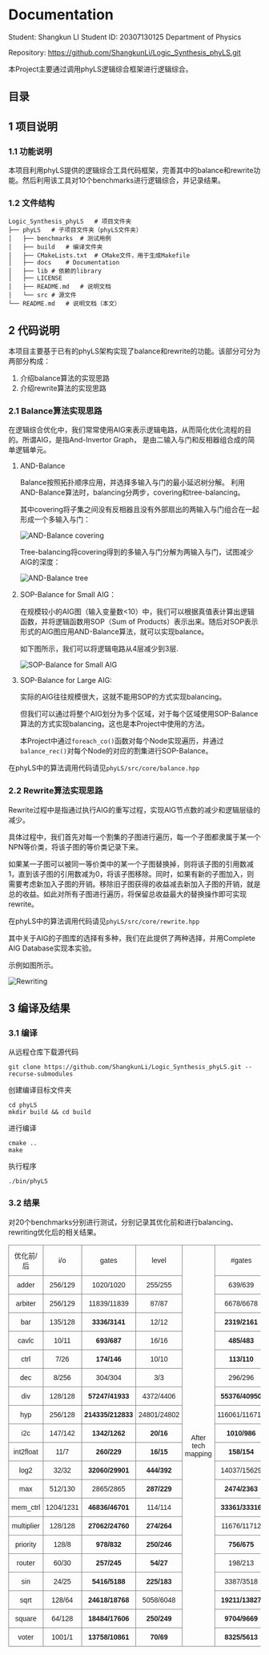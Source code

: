 # Documentation
Student: Shangkun LI
Student ID: 20307130125
Department of Physics

Repository: https://github.com/ShangkunLi/Logic_Synthesis_phyLS.git

本Project主要通过调用phyLS逻辑综合框架进行逻辑综合。

## 目录

## 1 项目说明
### 1.1 功能说明
本项目利用phyLS提供的逻辑综合工具代码框架，完善其中的balance和rewrite功能。然后利用该工具对10个benchmarks进行逻辑综合，并记录结果。

### 1.2 文件结构
```
Logic_Synthesis_phyLS   # 项目文件夹
├── phyLS   # 子项目文件夹（phyLS文件夹）
│   ├── benchmarks  # 测试用例
│   ├── build   # 编译文件夹
│   ├── CMakeLists.txt  # CMake文件，用于生成Makefile
│   ├── docs    # Documentation
│   ├── lib # 依赖的library
│   ├── LICENSE
│   ├── README.md   # 说明文档
│   └── src # 源文件
└── README.md   # 说明文档（本文）
```

## 2 代码说明
本项目主要基于已有的phyLS架构实现了balance和rewrite的功能。该部分可分为两部分构成：
1. 介绍balance算法的实现思路
2. 介绍rewrite算法的实现思路

### 2.1 Balance算法实现思路
在逻辑综合优化中，我们常常使用AIG来表示逻辑电路，从而简化优化流程的目的。所谓AIG，是指And-Invertor Graph， 是由二输入与门和反相器组合成的简单逻辑单元。
1. AND-Balance
   
    Balance按照拓扑顺序应用，并选择多输入与门的最小延迟树分解。
    利用AND-Balance算法时，balancing分两步，covering和tree-balancing。

    其中covering将子集之间没有反相器且没有外部扇出的两输入与门组合在一起形成一个多输入与门：
    
    ![AND-Balance covering](./Figures/balance_2.png "AND-Balance covering")

    Tree-balancing将covering得到的多输入与门分解为两输入与门，试图减少AIG的深度：

    ![AND-Balance tree](./Figures/balance_3.png "AND-Balance tree")    

2. SOP-Balance for Small AIG：
   
   在规模较小的AIG图（输入变量数<10）中，我们可以根据真值表计算出逻辑函数，并将逻辑函数用SOP（Sum of Products）表示出来。随后对SOP表示形式的AIG图应用AND-Balance算法，就可以实现balance。

   如下图所示，我们可以将逻辑电路从4层减少到3层.

   ![SOP-Balance for Small AIG](./Figures/balance_1.png "SOP-Balance for Small AIG")


3. SOP-Balance for Large AIG:

    实际的AIG往往规模很大，这就不能用SOP的方式实现balancing。
    
    但我们可以通过将整个AIG划分为多个区域，对于每个区域使用SOP-Balance算法的方式实现balancing。这也是本Project中使用的方法。

    本Project中通过`foreach_co()`函数对每个Node实现遍历，并通过`balance_rec()`对每个Node的对应的割集进行SOP-Balance。

在phyLS中的算法调用代码请见`phyLS/src/core/balance.hpp`

### 2.2 Rewrite算法实现思路
Rewrite过程中是指通过执行AIG的重写过程，实现AIG节点数的减少和逻辑层级的减少。

具体过程中，我们首先对每一个割集的子图进行遍历，每一个子图都隶属于某一个NPN等价类，将该子图的等价类记录下来。

如果某一子图可以被同一等价类中的某一个子图替换掉，则将该子图的引用数减1，直到该子图的引用数减为0，将该子图移除。同时，如果有新的子图加入，则需要考虑新加入子图的开销。移除旧子图获得的收益减去新加入子图的开销，就是总的收益。如此对所有子图进行遍历，将保留总收益最大的替换操作即可实现rewrite。

在phyLS中的算法调用代码请见`phyLS/src/core/rewrite.hpp`

其中关于AIG的子图库的选择有多种，我们在此提供了两种选择，并用Complete AIG Database实现本实验。

示例如图所示。

![Rewriting](./Figures/rewriting_1.png "Rewriting")


## 3 编译及结果

### 3.1 编译
从远程仓库下载源代码
```
git clone https://github.com/ShangkunLi/Logic_Synthesis_phyLS.git --recurse-submodules
```

创建编译目标文件夹
```
cd phyLS
mkdir build && cd build
```

进行编译
```
cmake ..
make
```

执行程序
```
./bin/phyLS
```
### 3.2 结果
对20个benchmarks分别进行测试，分别记录其优化前和进行balancing、rewriting优化后的相关结果。

<style type="text/css">
.tg  {border-collapse:collapse;border-spacing:0;}
.tg td{border-color:black;border-style:solid;border-width:1px;font-family:Arial, sans-serif;font-size:14px;
  overflow:hidden;padding:10px 5px;word-break:normal;}
.tg th{border-color:black;border-style:solid;border-width:1px;font-family:Arial, sans-serif;font-size:14px;
  font-weight:normal;overflow:hidden;padding:10px 5px;word-break:normal;}
.tg .tg-9wq8{border-color:inherit;text-align:center;vertical-align:middle}
.tg .tg-uzvj{border-color:inherit;font-weight:bold;text-align:center;vertical-align:middle}
</style>


<table class="tg"><thead>
  <tr>
    <td class="tg-9wq8">优化前/后</td>
    <td class="tg-9wq8">i/o</td>
    <td class="tg-9wq8">gates</td>
    <td class="tg-9wq8">level</td>
    <td class="tg-9wq8" rowspan="21">After tech mapping</td>
    <td class="tg-9wq8">#gates</td>
    <td class="tg-9wq8">area</td>
    <td class="tg-9wq8">delay</td>
  </tr>
  <tr>
    <td class="tg-9wq8">adder</td>
    <td class="tg-9wq8">256/129</td>
    <td class="tg-9wq8">1020/1020</td>
    <td class="tg-9wq8">255/255</td>
    <td class="tg-9wq8">639/639</td>
    <td class="tg-9wq8">1849/1849</td>
    <td class="tg-9wq8">204.9/204.9</td>
  </tr>
  <tr>
    <td class="tg-9wq8">arbiter</td>
    <td class="tg-9wq8">256/129</td>
    <td class="tg-9wq8">11839/11839</td>
    <td class="tg-9wq8">87/87</td>
    <td class="tg-9wq8">6678/6678</td>
    <td class="tg-9wq8">18773/18773</td>
    <td class="tg-9wq8">70.7/70.7</td>
  </tr>
  <tr>
    <td class="tg-9wq8">bar</td>
    <td class="tg-9wq8">135/128</td>
    <td class="tg-uzvj">3336/3141</td>
    <td class="tg-9wq8">12/12</td>
    <td class="tg-uzvj">2319/2161</td>
    <td class="tg-uzvj">5911/5693</td>
    <td class="tg-9wq8">10.2/10.9</td>
  </tr>
  <tr>
    <td class="tg-9wq8">cavlc</td>
    <td class="tg-9wq8">10/11</td>
    <td class="tg-uzvj">693/687</td>
    <td class="tg-9wq8">16/16</td>
    <td class="tg-uzvj">485/483</td>
    <td class="tg-9wq8">1212/1218</td>
    <td class="tg-uzvj">14.3/14.1</td>
  </tr>
  <tr>
    <td class="tg-9wq8">ctrl</td>
    <td class="tg-9wq8">7/26</td>
    <td class="tg-uzvj">174/146</td>
    <td class="tg-9wq8">10/10</td>
    <td class="tg-uzvj">113/110</td>
    <td class="tg-uzvj">275/265</td>
    <td class="tg-uzvj">8.3/7.9</td>
  </tr>
  <tr>
    <td class="tg-9wq8">dec</td>
    <td class="tg-9wq8">8/256</td>
    <td class="tg-9wq8">304/304</td>
    <td class="tg-9wq8">3/3</td>
    <td class="tg-9wq8">296/296</td>
    <td class="tg-9wq8">648/648</td>
    <td class="tg-9wq8">3.7/3.7</td>
  </tr>
  <tr>
    <td class="tg-9wq8">div</td>
    <td class="tg-9wq8">128/128</td>
    <td class="tg-uzvj">57247/41933</td>
    <td class="tg-9wq8">4372/4406</td>
    <td class="tg-uzvj">55376/40950</td>
    <td class="tg-uzvj">127233/99321</td>
    <td class="tg-uzvj">3516.5/3442.3</td>
  </tr>
  <tr>
    <td class="tg-9wq8">hyp</td>
    <td class="tg-9wq8">256/128</td>
    <td class="tg-uzvj">214335/212833</td>
    <td class="tg-9wq8">24801/24802</td>
    <td class="tg-9wq8">116061/116717</td>
    <td class="tg-9wq8">364855/365750</td>
    <td class="tg-uzvj">16771.4/16723.3</td>
  </tr>
  <tr>
    <td class="tg-9wq8">i2c</td>
    <td class="tg-9wq8">147/142</td>
    <td class="tg-uzvj">1342/1262</td>
    <td class="tg-uzvj">20/16</td>
    <td class="tg-uzvj">1010/986</td>
    <td class="tg-uzvj">2458/2346</td>
    <td class="tg-uzvj">14.6/13.2</td>
  </tr>
  <tr>
    <td class="tg-9wq8">int2float</td>
    <td class="tg-9wq8">11/7</td>
    <td class="tg-uzvj">260/229</td>
    <td class="tg-uzvj">16/15</td>
    <td class="tg-uzvj">158/154</td>
    <td class="tg-uzvj">429/393</td>
    <td class="tg-9wq8">12.9/12.9</td>
  </tr>
  <tr>
    <td class="tg-9wq8">log2</td>
    <td class="tg-9wq8">32/32</td>
    <td class="tg-uzvj">32060/29901</td>
    <td class="tg-uzvj">444/392</td>
    <td class="tg-9wq8">14037/15629</td>
    <td class="tg-9wq8">46105/48845</td>
    <td class="tg-uzvj">294.9/273.7</td>
  </tr>
  <tr>
    <td class="tg-9wq8">max</td>
    <td class="tg-9wq8">512/130</td>
    <td class="tg-9wq8">2865/2865</td>
    <td class="tg-uzvj">287/229</td>
    <td class="tg-uzvj">2474/2363</td>
    <td class="tg-uzvj">5650/5386</td>
    <td class="tg-uzvj">205.5/177.8</td>
  </tr>
  <tr>
    <td class="tg-9wq8">mem_ctrl</td>
    <td class="tg-9wq8">1204/1231</td>
    <td class="tg-uzvj">46836/46701</td>
    <td class="tg-9wq8">114/114</td>
    <td class="tg-uzvj">33361/33316</td>
    <td class="tg-uzvj">81657/81466</td>
    <td class="tg-9wq8">87.8/87.8</td>
  </tr>
  <tr>
    <td class="tg-9wq8">multiplier</td>
    <td class="tg-9wq8">128/128</td>
    <td class="tg-uzvj">27062/24760</td>
    <td class="tg-uzvj">274/264</td>
    <td class="tg-9wq8">11676/11712</td>
    <td class="tg-uzvj">40751/40296</td>
    <td class="tg-uzvj">209.2/208.8</td>
  </tr>
  <tr>
    <td class="tg-9wq8">priority</td>
    <td class="tg-9wq8">128/8</td>
    <td class="tg-uzvj">978/832</td>
    <td class="tg-uzvj">250/246</td>
    <td class="tg-uzvj">756/675</td>
    <td class="tg-uzvj">1736/1515</td>
    <td class="tg-uzvj">199.3/197.7</td>
  </tr>
  <tr>
    <td class="tg-9wq8">router</td>
    <td class="tg-9wq8">60/30</td>
    <td class="tg-uzvj">257/245</td>
    <td class="tg-uzvj">54/27</td>
    <td class="tg-9wq8">198/213</td>
    <td class="tg-9wq8">527/547</td>
    <td class="tg-uzvj">37.5/20.7</td>
  </tr>
  <tr>
    <td class="tg-9wq8">sin</td>
    <td class="tg-9wq8">24/25</td>
    <td class="tg-uzvj">5416/5188</td>
    <td class="tg-uzvj">225/183</td>
    <td class="tg-9wq8">3387/3518</td>
    <td class="tg-9wq8">9462/9883</td>
    <td class="tg-uzvj">149.4/133</td>
  </tr>
  <tr>
    <td class="tg-9wq8">sqrt</td>
    <td class="tg-9wq8">128/64</td>
    <td class="tg-uzvj">24618/18768</td>
    <td class="tg-9wq8">5058/6048</td>
    <td class="tg-uzvj">19211/13827</td>
    <td class="tg-uzvj">44523/35227</td>
    <td class="tg-uzvj">4235.8/4088.2</td>
  </tr>
  <tr>
    <td class="tg-9wq8">square</td>
    <td class="tg-9wq8">64/128</td>
    <td class="tg-uzvj">18484/17606</td>
    <td class="tg-uzvj">250/249</td>
    <td class="tg-uzvj">9704/9669</td>
    <td class="tg-uzvj">28288/27812</td>
    <td class="tg-uzvj">199.4/199.2</td>
  </tr>
  <tr>
    <td class="tg-9wq8">voter</td>
    <td class="tg-9wq8">1001/1</td>
    <td class="tg-uzvj">13758/10861</td>
    <td class="tg-uzvj">70/69</td>
    <td class="tg-uzvj">8325/5613</td>
    <td class="tg-uzvj">22807/16929</td>
    <td class="tg-uzvj">53.5/46.2</td>
  </tr></thead></table>